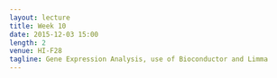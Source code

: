 ```yaml
---
layout: lecture
title: Week 10
date: 2015-12-03 15:00
length: 2
venue: HI-F28
tagline: Gene Expression Analysis, use of Bioconductor and Limma
---
```

